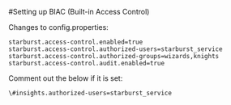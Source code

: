#Setting up BIAC (Built-in Access Control)

Changes to config.properties:

    starburst.access-control.enabled=true
    starburst.access-control.authorized-users=starburst_service
    starburst.access-control.authorized-groups=wizards,knights
    starburst.access-control.audit.enabled=true
 
Comment out the below if it is set:</br>

    \#insights.authorized-users=starburst_service

